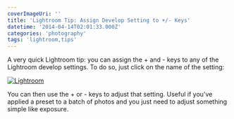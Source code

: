 ```yaml
---
coverImageUri: ''
title: 'Lightroom Tip: Assign Develop Setting to +/- Keys'
datetime: '2014-04-14T02:01:33.000Z'
categories: 'photography'
tags: 'lightroom,tips'
---
```


A very quick Lightroom tip: you can assign the + and \- keys to any of the
Lightroom develop settings. To do so, just click on the name of the setting:

[![Lightroom](http://assets.brandonmartinez.com/brandonmartinez/2014/04/Lightroom.png)](http://assets.brandonmartinez.com/brandonmartinez/2014/04/Lightroom.png)

You can then use the + or \- keys to adjust that setting. Useful if you've
applied a preset to a batch of photos and you just need to adjust something
simple like exposure.
